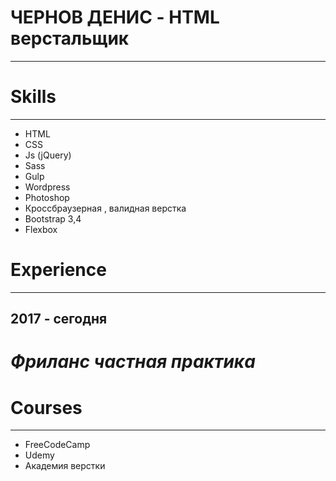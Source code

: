 # ЧЕРНОВ ДЕНИС - HTML верстальщик
***



  
# Skills
***

  - HTML 
  - CSS
  - Js (jQuery)
  - Sass
  - Gulp
  - Wordpress
  - Photoshop
  - Кроссбраузерная , валидная верстка
  - Bootstrap 3,4
  - Flexbox

# Experience
***
   2017 - сегодня
---
#  _Фриланс_ _частная_ _практика_

# Сourses 
***
- FreeCodeCamp
- Udemy
- Академия верстки





